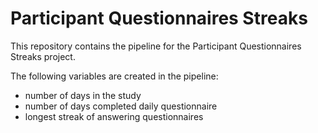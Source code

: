 # Participant Questionnaires Streaks

This repository contains the pipeline for the Participant Questionnaires Streaks project.

The following variables are created in the pipeline:
- number of days in the study
- number of days completed daily questionnaire
- longest streak of answering questionnaires